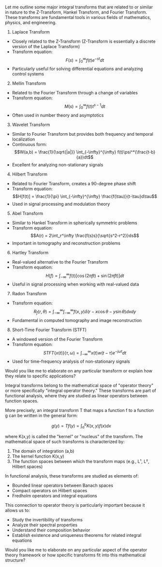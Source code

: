 Let me outline some major integral transforms that are related to or similar in nature to the Z-Transform, Hankel Transform, and Fourier Transform. These transforms are fundamental tools in various fields of mathematics, physics, and engineering.

1. Laplace Transform
- Closely related to the Z-Transform (Z-Transform is essentially a discrete version of the Laplace Transform)
- Transform equation: $$F(s) = \int_0^\infty f(t)e^{-st}dt$$
- Particularly useful for solving differential equations and analyzing control systems

2. Mellin Transform
- Related to the Fourier Transform through a change of variables
- Transform equation: $$M(s) = \int_0^\infty f(t)t^{s-1}dt$$
- Often used in number theory and asymptotics

3. Wavelet Transform
- Similar to Fourier Transform but provides both frequency and temporal localization
- Continuous form: $$W(a,b) = \frac{1}{\sqrt{|a|}} \int_{-\infty}^{\infty} f(t)\psi^*(\frac{t-b}{a})dt$$
- Excellent for analyzing non-stationary signals

4. Hilbert Transform
- Related to Fourier Transform, creates a 90-degree phase shift
- Transform equation: $$H[f(t)] = \frac{1}{\pi} \int_{-\infty}^{\infty} \frac{f(\tau)}{t-\tau}d\tau$$
- Used in signal processing and modulation theory

5. Abel Transform
- Similar to Hankel Transform in spherically symmetric problems
- Transform equation: $$A(r) = 2\int_r^\infty \frac{f(s)s}{\sqrt{s^2-r^2}}ds$$
- Important in tomography and reconstruction problems

6. Hartley Transform
- Real-valued alternative to the Fourier Transform
- Transform equation: $$H(f) = \int_{-\infty}^{\infty} f(t)[\cos(2\pi ft) + \sin(2\pi ft)]dt$$
- Useful in signal processing when working with real-valued data

7. Radon Transform
- Transform equation: $$R_f(r,\theta) = \int_{-\infty}^{\infty}\int_{-\infty}^{\infty} f(x,y)\delta(r-x\cos\theta-y\sin\theta)dxdy$$
- Fundamental in computed tomography and image reconstruction

8. Short-Time Fourier Transform (STFT)
- A windowed version of the Fourier Transform
- Transform equation: $$STFT\{x(t)\}(\tau,\omega) = \int_{-\infty}^{\infty} x(t)w(t-\tau)e^{-j\omega t}dt$$
- Used for time-frequency analysis of non-stationary signals

Would you like me to elaborate on any particular transform or explain how 
they relate to specific applications?

Integral transforms belong to the mathematical space of "operator theory" or more specifically "integral operator theory." These transforms are part of functional analysis, where they are studied as linear operators between function spaces.

More precisely, an integral transform T that maps a function f to a function g can be written in the general form:

$$g(y) = Tf(y) = \int_a^b K(x,y)f(x)dx$$

where K(x,y) is called the "kernel" or "nucleus" of the transform. The mathematical space of such transforms is characterized by:

1. The domain of integration (a,b)
2. The kernel function K(x,y)
3. The function spaces between which the transform maps (e.g., L¹, L², Hilbert spaces)

In functional analysis, these transforms are studied as elements of:
- Bounded linear operators between Banach spaces
- Compact operators on Hilbert spaces
- Fredholm operators and integral equations

This connection to operator theory is particularly important because it allows us to:
- Study the invertibility of transforms
- Analyze their spectral properties
- Understand their composition behavior
- Establish existence and uniqueness theorems for related integral equations

Would you like me to elaborate on any particular aspect of the operator theory framework or how specific transforms fit into this mathematical structure?

<!--stackedit_data:
eyJoaXN0b3J5IjpbLTE2MDQ5MjE0MjRdfQ==
-->